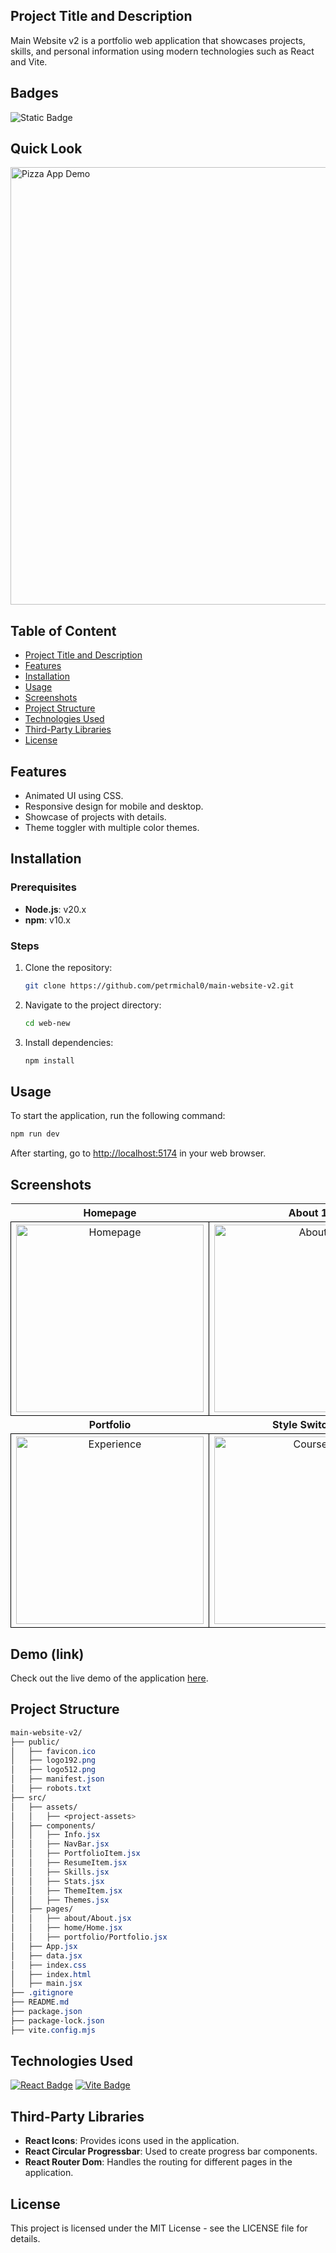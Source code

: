 ## Project Title and Description
Main Website v2 is a portfolio web application that showcases projects, skills, and personal information using modern technologies such as React and Vite.

## Badges
![Static Badge](https://img.shields.io/badge/status-online-brightgreen)

## Quick Look
<img src="https://github.com/user-attachments/assets/2c6234ce-bd68-428d-9426-426668847d74" width="700" alt="Pizza App Demo">

## Table of Content
- [Project Title and Description](#project-title-and-description)
- [Features](#features)
- [Installation](#installation)
- [Usage](#usage)
- [Screenshots](#screenshots)
- [Project Structure](#project-structure)
- [Technologies Used](#technologies-used)
- [Third-Party Libraries](#third-party-libraries)
- [License](#license)

## Features
- Animated UI using CSS.
- Responsive design for mobile and desktop.
- Showcase of projects with details.
- Theme toggler with multiple color themes.

## Installation

### Prerequisites
- **Node.js**: v20.x
- **npm**: v10.x

### Steps

1. Clone the repository:
    ```bash
    git clone https://github.com/petrmichal0/main-website-v2.git
    ```

2. Navigate to the project directory:
    ```bash
    cd web-new
    ```

3. Install dependencies:
    ```bash
    npm install
    ```

## Usage
To start the application, run the following command:
```bash
npm run dev
```

After starting, go to [http://localhost:5174](http://localhost:5174) in your web browser.

## Screenshots

<table>
  <tr>
    <th>Homepage</th>
    <th>About 1</th>
    <th>About 2</th>
  </tr>
  <tr>
    <td style="border: 1px solid black; width: 310px; height: 310px; text-align: center;">
      <a href="https://github.com/user-attachments/assets/31f69221-3a56-4c43-96da-2ef5f6009330" target="_blank">
        <img src="https://github.com/user-attachments/assets/31f69221-3a56-4c43-96da-2ef5f6009330" width="300" height="300" alt="Homepage">
      </a>
    </td>
    <td style="border: 1px solid black; width: 310px; height: 310px; text-align: center;">
      <a href="https://github.com/user-attachments/assets/6b1f0648-2778-4cf8-9227-6a39ed300421" target="_blank">
        <img src="https://github.com/user-attachments/assets/6b1f0648-2778-4cf8-9227-6a39ed300421" width="300" height="300" alt="About">
      </a>
    </td>
    <td style="border: 1px solid black; width: 310px; height: 310px; text-align: center;">
      <a href="https://github.com/user-attachments/assets/6481d012-8e4e-4c14-b329-6901ea58806f" target="_blank">
        <img src="https://github.com/user-attachments/assets/6481d012-8e4e-4c14-b329-6901ea58806f" width="300" height="300" alt="Technologies">
      </a>
    </td>
  </tr>
  <tr>
    <th>Portfolio</th>
    <th>Style Switcher</th>
    <th>Dark Mode</th>
  </tr>
  <tr>
    <td style="border: 1px solid black; width: 310px; height: 310px; text-align: center;">
      <a href="https://github.com/user-attachments/assets/57829709-6b39-485c-9041-eaa9ce473ebc" target="_blank">
        <img src="https://github.com/user-attachments/assets/57829709-6b39-485c-9041-eaa9ce473ebc" width="300" height="300" alt="Experience">
      </a>
    </td>
    <td style="border: 1px solid black; width: 310px; height: 310px; text-align: center;">
      <a href="https://github.com/user-attachments/assets/4a12ecc3-9b02-407f-aef5-5ef8fe68d4c0" target="_blank">
        <img src="https://github.com/user-attachments/assets/4a12ecc3-9b02-407f-aef5-5ef8fe68d4c0" width="300" height="300" alt="Courses">
      </a>
    </td>
    <td style="border: 1px solid black; width: 310px; height: 310px; text-align: center;">
      <a href="https://github.com/user-attachments/assets/124e471f-9524-486e-9ddf-7964cbc0f340" target="_blank">
        <img src="https://github.com/user-attachments/assets/124e471f-9524-486e-9ddf-7964cbc0f340" width="300" height="300" alt="Forgot Password">
      </a>
    </td>
  </tr>
</table>

## Demo (link)

Check out the live demo of the application [here](https://main-website-v2.netlify.app/).

## Project Structure

```css
main-website-v2/
├── public/
│   ├── favicon.ico
│   ├── logo192.png
│   ├── logo512.png
│   ├── manifest.json
│   ├── robots.txt
├── src/
│   ├── assets/
│   │   ├── <project-assets>
│   ├── components/
│   │   ├── Info.jsx
│   │   ├── NavBar.jsx
│   │   ├── PortfolioItem.jsx
│   │   ├── ResumeItem.jsx
│   │   ├── Skills.jsx
│   │   ├── Stats.jsx
│   │   ├── ThemeItem.jsx
│   │   ├── Themes.jsx
│   ├── pages/
│   │   ├── about/About.jsx
│   │   ├── home/Home.jsx
│   │   ├── portfolio/Portfolio.jsx
│   ├── App.jsx
│   ├── data.jsx
│   ├── index.css
│   ├── index.html
│   ├── main.jsx
├── .gitignore
├── README.md
├── package.json
├── package-lock.json
├── vite.config.mjs
```

## Technologies Used

[![React Badge](https://img.shields.io/badge/-React-61DBFB?style=for-the-badge&labelColor=black&logo=react&logoColor=61DBFB)](#)
[![Vite Badge](https://img.shields.io/badge/-Vite-646CFF?style=for-the-badge&labelColor=black&logo=vite&logoColor=646CFF)](#)

## Third-Party Libraries
- **React Icons**: Provides icons used in the application.
- **React Circular Progressbar**: Used to create progress bar components.
- **React Router Dom**: Handles the routing for different pages in the application.

## License
This project is licensed under the MIT License - see the LICENSE file for details.
